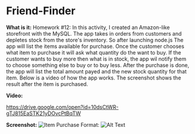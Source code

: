 # Friend-Finder

**What is it:**
Homework #12:
In this activity, I created an Amazon-like storefront with the MySQL. The app takes in orders from customers and depletes stock from the store's inventory. So after launching node.js The app will list the items available for purchase. Once the customer chooses what item to purchase it will ask what quantity do the want to buy. If the customer wants to buy more then what is in stock, the app wil notify them to choose something else to buy or to buy less. After the purchase is done, the app will list the total amount payed and the new stock quantity for that item. Below is a video of how the app works. The screenshot shows the result after the item is purchased.

**Video:**

https://drive.google.com/open?id=10dsCtWR-gTJ815EaSTK21yDOvcPtBqTW



**Screenshot:**
![Item Purchase](/images/screenshot.png)
Format: ![Alt Text](url)